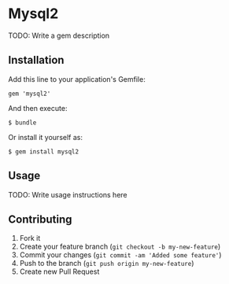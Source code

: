 # Mysql2

TODO: Write a gem description

## Installation

Add this line to your application's Gemfile:

    gem 'mysql2'

And then execute:

    $ bundle

Or install it yourself as:

    $ gem install mysql2

## Usage

TODO: Write usage instructions here

## Contributing

1. Fork it
2. Create your feature branch (`git checkout -b my-new-feature`)
3. Commit your changes (`git commit -am 'Added some feature'`)
4. Push to the branch (`git push origin my-new-feature`)
5. Create new Pull Request
